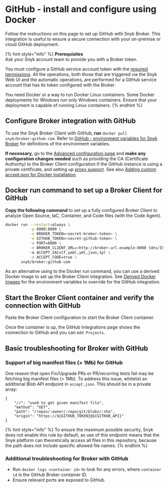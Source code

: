 # GitHub - install and configure using Docker

Follow the instructions on this page to set up GitHub with Snyk Broker. This integration is useful to ensure a secure connection with your on-premise or cloud GitHub deployment.

{% hint style="info" %}
**Prerequisites**\
Ask your Snyk account team to provide you with a Broker token.

You must configure a GitHub service account token with the [required permissions](../../../../integrate-with-snyk/git-repositories-scms-integrations-with-snyk/snyk-github-integration.md#required-permissions-scope-for-the-github-integration). All the operations, both those that are triggered via the Snyk Web UI and the automatic operations, are performed for a GitHub service account that has its token configured with the Broker.

You need Docker or a way to run Docker Linux containers. Some Docker deployments for Windows run only Windows containers. Ensure that your deployment is capable of running Linux containers.
{% endhint %}

## Configure Broker integration with GitHub

To use the Snyk Broker Client with GitHub, **run** `docker pull snyk/broker:github-com`. Refer to [GitHub - environment variables for Snyk Broker](github-environment-variables-for-snyk-broker.md) for definitions of the environment variables.

**If necessary,** go to the [Advanced configuration page](../advanced-configuration-for-snyk-broker-docker-installation/) and **make any configuration changes needed** such as providing the CA (Certificate Authority) to the Broker Client configuration if the GitHub instance is using a private certificate, and setting up [proxy support](https://docs.snyk.io/integrations/snyk-broker/set-up-snyk-broker/how-to-install-and-configure-your-snyk-broker-client#proxy-support). See also [Adding custom accept.json for Docker installation](broken-reference).

## Docker run command to set up a Broker Client for GitHub

**Copy the following command** to set up a fully configured Broker Client to analyze Open Source, IaC, Container, and Code files (with the Code Agent).

```bash
docker run --restart=always \
           -p 8000:8000 \
           -e BROKER_TOKEN=<secret-broker-token> \
           -e GITHUB_TOKEN=<secret-github-token> \
           -e PORT=8000 \
           -e BROKER_CLIENT_URL=<http://broker.url.example:8000 (dns/IP:port)> \
           -e ACCEPT_IAC=tf,yaml,yml,json,tpl \
           -e ACCEPT_CODE=true \
       snyk/broker:github-com
```

As an alternative using to the Docker run command, you can use a derived Docker image to set up the Broker Client integration. See [Derived Docker images](../derived-docker-images-for-broker-client-integrations-and-container-registry-agent.md) for the environment variables to override for the GitHub integration.

## Start the Broker Client container and verify the connection with GitHub

Paste the Broker Client configuration to start the Broker Client container.

Once the container is up, the GitHub Integrations page shows the connection to GitHub and you can `Add Projects`.

## Basic troubleshooting for Broker with GitHub

### **Support of big manifest files (> 1Mb) for GitHub**

One reason that open Fix/Upgrade PRs or PR/recurring tests fail may be fetching big manifest files (> 1Mb). To address this issue, whitelist an additional Blob API endpoint in `accept.json`. This should be in a private array:

```
{
    "//": "used to get given manifest file",
    "method": "GET",
    "path": "/repos/:owner/:repo/git/blobs/:sha",
    "origin": "https://${GITHUB_TOKEN}@${GITHUB_API}"
}
```

{% hint style="info" %}
To ensure the maximum possible security, Snyk does not enable this rule by default, as use of this endpoint means that the Snyk platform can theoretically access all files in this repository, because the path does not include specific allowed file names.
{% endhint %}

### **Additional troubleshooting for Broker with GitHub**

* Run `docker logs <container id>` to look for any errors, where `container id` is the GitHub Broker container ID.
* Ensure relevant ports are exposed to GitHub.
